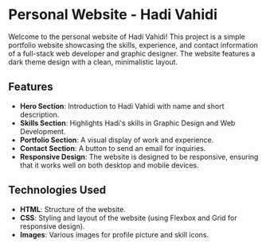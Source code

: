 # Personal Website - Hadi Vahidi

Welcome to the personal website of Hadi Vahidi! This project is a simple portfolio website showcasing the skills, experience, and contact information of a full-stack web developer and graphic designer. The website features a dark theme design with a clean, minimalistic layout.

## Features

- **Hero Section**: Introduction to Hadi Vahidi with name and short description.
- **Skills Section**: Highlights Hadi's skills in Graphic Design and Web Development.
- **Portfolio Section**: A visual display of work and experience.
- **Contact Section**: A button to send an email for inquiries.
- **Responsive Design**: The website is designed to be responsive, ensuring that it works well on both desktop and mobile devices.

## Technologies Used

- **HTML**: Structure of the website.
- **CSS**: Styling and layout of the website (using Flexbox and Grid for responsive design).
- **Images**: Various images for profile picture and skill icons.
